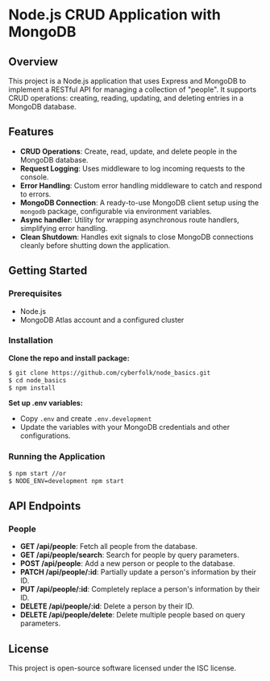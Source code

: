 # Node.js CRUD Application with MongoDB

## Overview

This project is a Node.js application that uses Express and MongoDB to implement a RESTful API for managing a collection of "people". It supports CRUD operations: creating, reading, updating, and deleting entries in a MongoDB database.

## Features

-   **CRUD Operations**: Create, read, update, and delete people in the MongoDB database.
-   **Request Logging**: Uses middleware to log incoming requests to the console.
-   **Error Handling**: Custom error handling middleware to catch and respond to errors.
-   **MongoDB Connection**: A ready-to-use MongoDB client setup using the `mongodb` package, configurable via environment variables.
-   **Async handler**: Utility for wrapping asynchronous route handlers, simplifying error handling.
-   **Clean Shutdown**: Handles exit signals to close MongoDB connections cleanly before shutting down the application.

## Getting Started

### Prerequisites

-   Node.js
-   MongoDB Atlas account and a configured cluster

### Installation

**Clone the repo and install package:**

```bash
$ git clone https://github.com/cyberfolk/node_basics.git
$ cd node_basics
$ npm install
```

**Set up .env variables:**

-   Copy `.env` and create `.env.development`
-   Update the variables with your MongoDB credentials and other configurations.

### Running the Application

```bash
$ npm start //or
$ NODE_ENV=development npm start
```

## API Endpoints

### People

-   **GET /api/people**: Fetch all people from the database.
-   **GET /api/people/search**: Search for people by query parameters.
-   **POST /api/people**: Add a new person or people to the database.
-   **PATCH /api/people/:id**: Partially update a person's information by their ID.
-   **PUT /api/people/:id**: Completely replace a person's information by their ID.
-   **DELETE /api/people/:id**: Delete a person by their ID.
-   **DELETE /api/people/delete**: Delete multiple people based on query parameters.

## License

This project is open-source software licensed under the ISC license.
